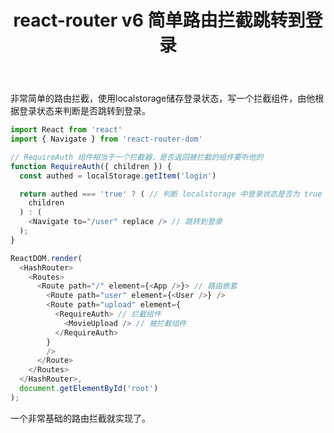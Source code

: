 ﻿---
slug: reactrouter-protected-route
title: react-router v6 简单路由拦截跳转到登录
authors: cxOrz
tags: [react]
---

非常简单的路由拦截，使用localstorage储存登录状态，写一个拦截组件，由他根据登录状态来判断是否跳转到登录。

<!--truncate-->

```javascript
import React from 'react'
import { Navigate } from 'react-router-dom'

// RequireAuth 组件相当于一个拦截器，是否返回被拦截的组件要听他的
function RequireAuth({ children }) {
  const authed = localStorage.getItem('login')

  return authed === 'true' ? ( // 判断 localstorage 中登录状态是否为 true
    children
  ) : (
    <Navigate to="/user" replace /> // 跳转到登录
  );
}

ReactDOM.render(
  <HashRouter>
    <Routes>
      <Route path="/" element={<App />}> // 路由嵌套
        <Route path="user" element={<User />} />
        <Route path="upload" element={
          <RequireAuth> // 拦截组件
            <MovieUpload /> // 被拦截组件
          </RequireAuth>
        }
        />
      </Route>
    </Routes>
  </HashRouter>,
  document.getElementById('root')
);

```
一个非常基础的路由拦截就实现了。
